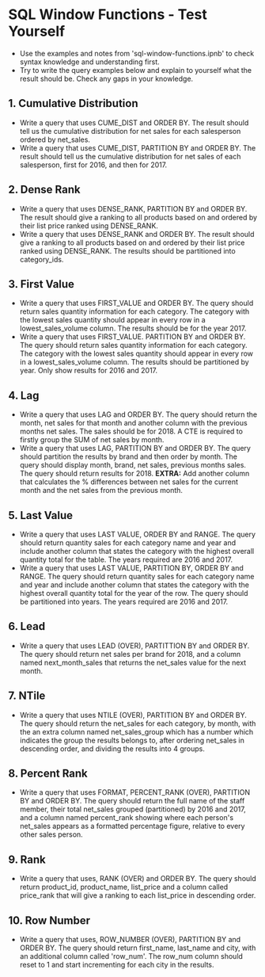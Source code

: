 # SQL Window Functions - Test Yourself
- Use the examples and notes from 'sql-window-functions.ipnb' to check syntax knowledge and understanding first.
- Try to write the query examples below and explain to yourself what the result should be. Check any gaps in your knowledge.

## 1. Cumulative Distribution
- Write a query that uses CUME_DIST and ORDER BY. The result should tell us the cumulative distribution for net sales for each salesperson ordered by net_sales.
- Write a query that uses CUME_DIST, PARTITION BY and ORDER BY. The result should tell us the cumulative distribution for net sales of each salesperson, first for 2016, and then for 2017.

## 2. Dense Rank
- Write a query that uses DENSE_RANK, PARTITION BY and ORDER BY. The result should give a ranking to all products based on and ordered by their list price ranked using DENSE_RANK.
- Write a query that uses DENSE_RANK and ORDER BY. The result should give a ranking to all products based on and ordered by their list price ranked using DENSE_RANK. The results should be partitioned into category_ids.

## 3. First Value
- Write a query that uses FIRST_VALUE and ORDER BY. The query should return sales quantity information for each category. The category with the lowest sales quantity should appear in every row in a lowest_sales_volume column.  The results should be for the year 2017.
- Write a query that uses FIRST_VALUE. PARTITION BY and ORDER BY. The query should return sales quantity information for each category. The category with the lowest sales quantity should appear in every row in a lowest_sales_volume column.  The results should be partitioned by year. Only show results for 2016 and 2017.

## 4. Lag
- Write a query that uses LAG and ORDER BY. The query should return the month, net sales for that month and another column with the previous months net sales.  The sales should be for 2018.  A CTE is required to firstly group the SUM of net sales by month.
- Write a query that uses LAG, PARTITION BY and ORDER BY. The query should partition the results by brand and then order by month. The query should display month, brand, net sales, previous months sales. The query should return results for 2018.
**EXTRA:** Add another column that calculates the % differences between net sales for the current month and the net sales from the previous month.

## 5. Last Value
- Write a query that uses LAST VALUE, ORDER BY and RANGE. The query should return quantity sales for each category name and year and include another column that states the category with the highest overall quantity total for the table. The years required are 2016 and 2017.
- Write a query that uses LAST VALUE, PARTITION BY, ORDER BY and RANGE. The query should return quantity sales for each category name and year and include another column that states the category with the highest overall quantity total for the year of the row. The query should be partitioned into years.  The years required are 2016 and 2017.

## 6. Lead
- Write a query that uses LEAD (OVER), PARTITTION BY and ORDER BY. The query should return net sales per brand for 2018, and a column named next_month_sales that returns the net_sales value for the next month.

## 7. NTile
- Write a query that uses NTILE (OVER), PARTITION BY and ORDER BY. The query should return the net_sales for each category, by month, with the an extra column named net_sales_group which has a number which indicates the group the results belongs to, after ordering net_sales in descending order, and dividing the results into 4 groups.

## 8. Percent Rank
- Write a query that uses FORMAT, PERCENT_RANK (OVER), PARTITION BY and ORDER BY. The query should return the full name of the staff member, their total net_sales grouped (partitioned) by 2016 and 2017, and a column named percent_rank showing where each person's net_sales appears as a formatted percentage figure, relative to every other sales person.

## 9. Rank
- Write a query that uses, RANK (OVER) and ORDER BY. The query should return product_id, product_name, list_price and a column called price_rank that will give a ranking to each list_price in descending order.

## 10. Row Number

- Write a query that uses, ROW_NUMBER (OVER), PARTITION BY and ORDER BY. The query should return first_name, last_name and city, with an additional column called 'row_num'.  The row_num column should reset to 1 and start incrementing for each city in the results.

